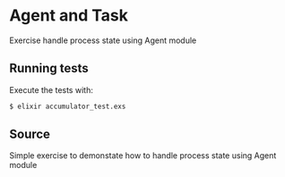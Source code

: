 # Agent and Task

Exercise handle process state using Agent module

## Running tests

Execute the tests with:

```bash
$ elixir accumulator_test.exs
```

## Source

Simple exercise to demonstate how to handle process state using Agent module
